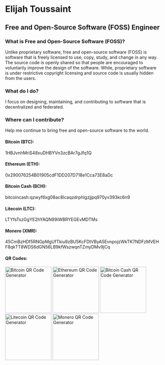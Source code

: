 # Elijah Toussaint
## Free and Open-Source Software (FOSS) Engineer

### What is Free and Open-Source Software (FOSS)?
Unlike proprietary software, free and open-source software (FOSS) is software that is freely licensed to use, copy, study, and change in any way. The source code is openly shared so that people are encouraged to voluntarily improve the design of the software. While, proprietary software is under restrictive copyright licensing and source code is usually hidden from the users.

### What do I do?
I focus on designing, maintaining, and contributing to software that is decentralized and federated.

### Where can I contribute?
Help me continue to bring free and open-source software to the world.

#### Bitcoin (BTC):
1HBJvnhMriS48xuDHBYVn3zcBAr7gJfq1Q

#### Ethereum (ETH):
0x290076254B01905cdF1DD207D718e1Cca73E8aDc

#### Bitcoin Cash (BCH):
bitcoincash:qzwyf6xg08ac8lcaqzdrphlgzjjpq970yv393kc6n9

#### Litecoin (LTC):
LTYfsTszGgYE2hYAQN99iWBRYEGEvMDTMs

#### Monero (XMR):
45CmBzHDf5RNGpMgUfTkiu9zBU5KcFDtVByA5EvnpojzWkTK7NDFzMVEHF8qkTT8WDS6dGN56LB9kfWszwqnTZmyDMv9jCq


#### QR Codes:
<a href="https://www.bitcoinqrcodemaker.com"><img src="https://www.bitcoinqrcodemaker.com/api/?style=bitcoin&amp;address=1HBJvnhMriS48xuDHBYVn3zcBAr7gJfq1Q" alt="Bitcoin QR Code Generator" height="150" width="150" border="0" /></a> <a href="https://www.bitcoinqrcodemaker.com"><img src="https://www.bitcoinqrcodemaker.com/api/?style=ethereum&amp;address=0x290076254B01905cdF1DD207D718e1Cca73E8aDc" alt="Ethereum QR Code Generator" height="150" width="150" border="0" /></a> <a href="https://www.bitcoinqrcodemaker.com"><img src="https://www.bitcoinqrcodemaker.com/api/?style=bitcoincash&amp;address=qzwyf6xg08ac8lcaqzdrphlgzjjpq970yv393kc6n9" alt="Bitcoin Cash QR Code Generator" height="150" width="150" border="0" /></a> <a href="https://www.bitcoinqrcodemaker.com"><img src="https://www.bitcoinqrcodemaker.com/api/?style=litecoin&amp;address=LTYfsTszGgYE2hYAQN99iWBRYEGEvMDTMs" alt="Litecoin QR Code Generator" height="150" width="150" border="0" /></a> <a href="https://www.bitcoinqrcodemaker.com"><img src="https://www.bitcoinqrcodemaker.com/api/?style=monero&amp;address=45CmBzHDf5RNGpMgUfTkiu9zBU5KcFDtVByA5EvnpojzWkTK7NDFzMVEHF8qkTT8WDS6dGN56LB9kfWszwqnTZmyDMv9jCq" alt="Monero QR Code Generator" height="150" width="150" border="0" /></a>

